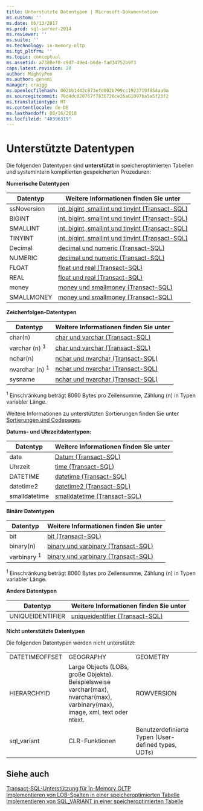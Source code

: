 ```yaml
---
title: Unterstützte Datentypen | Microsoft-Dokumentation
ms.custom: ''
ms.date: 06/13/2017
ms.prod: sql-server-2014
ms.reviewer: ''
ms.suite: ''
ms.technology: in-memory-oltp
ms.tgt_pltfrm: ''
ms.topic: conceptual
ms.assetid: a7380ef0-c9d7-49e4-b6de-fad34752b9f3
caps.latest.revision: 20
author: MightyPen
ms.author: genemi
manager: craigg
ms.openlocfilehash: 002bb1442c873efd002b799cc1923719f854aa9a
ms.sourcegitcommit: 79d4dc820767f7836720ce26a61097ba5a5f23f2
ms.translationtype: MT
ms.contentlocale: de-DE
ms.lasthandoff: 08/16/2018
ms.locfileid: "40396319"
---
```

# <a name="supported-data-types"></a>Unterstützte Datentypen
  Die folgenden Datentypen sind **unterstützt** in speicheroptimierten Tabellen und systemintern kompilierten gespeicherten Prozeduren:  
  
 **Numerische Datentypen**  
  
|Datentyp|Weitere Informationen finden Sie unter|  
|---------------|--------------------------|  
|ssNoversion|[int, bigint, smallint und tinyint &#40;Transact-SQL&#41;](/sql/t-sql/data-types/int-bigint-smallint-and-tinyint-transact-sql)|  
|BIGINT|[int, bigint, smallint und tinyint &#40;Transact-SQL&#41;](/sql/t-sql/data-types/int-bigint-smallint-and-tinyint-transact-sql)|  
|SMALLINT|[int, bigint, smallint und tinyint &#40;Transact-SQL&#41;](/sql/t-sql/data-types/int-bigint-smallint-and-tinyint-transact-sql)|  
|TINYINT|[int, bigint, smallint und tinyint &#40;Transact-SQL&#41;](/sql/t-sql/data-types/int-bigint-smallint-and-tinyint-transact-sql)|  
|Decimal|[decimal und numeric &#40;Transact-SQL&#41;](/sql/t-sql/data-types/decimal-and-numeric-transact-sql)|  
|NUMERIC|[decimal und numeric &#40;Transact-SQL&#41;](/sql/t-sql/data-types/decimal-and-numeric-transact-sql)|  
|FLOAT|[float und real &#40;Transact-SQL&#41;](/sql/t-sql/data-types/float-and-real-transact-sql)|  
|REAL|[float und real &#40;Transact-SQL&#41;](/sql/t-sql/data-types/float-and-real-transact-sql)|  
|money|[money und smallmoney &#40;Transact-SQL&#41;](/sql/t-sql/data-types/money-and-smallmoney-transact-sql)|  
|SMALLMONEY|[money und smallmoney &#40;Transact-SQL&#41;](/sql/t-sql/data-types/money-and-smallmoney-transact-sql)|  
  
 **Zeichenfolgen-Datentypen**  
  
|Datentyp|Weitere Informationen finden Sie unter|  
|---------------|--------------------------|  
|char(n)|[char und varchar &#40;Transact-SQL&#41;](/sql/t-sql/data-types/char-and-varchar-transact-sql)|  
|varchar (n) <sup>1</sup>|[char und varchar &#40;Transact-SQL&#41;](/sql/t-sql/data-types/char-and-varchar-transact-sql)|  
|nchar(n)|[nchar und nvarchar &#40;Transact-SQL&#41;](/sql/t-sql/data-types/nchar-and-nvarchar-transact-sql)|  
|nvarchar (n) <sup>1</sup>|[nchar und nvarchar &#40;Transact-SQL&#41;](/sql/t-sql/data-types/nchar-and-nvarchar-transact-sql)|  
|sysname|[nchar und nvarchar &#40;Transact-SQL&#41;](/sql/t-sql/data-types/nchar-and-nvarchar-transact-sql)|  
  
 <sup>1</sup> Einschränkung beträgt 8060 Bytes pro Zeilensumme, Zählung (n) in Typen variabler Länge.  
  
 Weitere Informationen zu unterstützten Sortierungen finden Sie unter [Sortierungen und Codepages](../../database-engine/collations-and-code-pages.md).  
  
 **Datums- und Uhrzeitdatentypen:**  
  
|Datentyp|Weitere Informationen finden Sie unter|  
|---------------|--------------------------|  
|date|[Datum &#40;Transact-SQL&#41;](/sql/t-sql/data-types/date-transact-sql)|  
|Uhrzeit|[time &#40;Transact-SQL&#41;](/sql/t-sql/data-types/time-transact-sql)|  
|DATETIME|[datetime &#40;Transact-SQL&#41;](/sql/t-sql/data-types/datetime-transact-sql)|  
|datetime2|[datetime2 &#40;Transact-SQL&#41;](/sql/t-sql/data-types/datetime2-transact-sql)|  
|smalldatetime|[smalldatetime &#40;Transact-SQL&#41;](/sql/t-sql/data-types/smalldatetime-transact-sql)|  
  
 **Binäre Datentypen**  
  
|Datentyp|Weitere Informationen finden Sie unter|  
|---------------|--------------------------|  
|bit|[bit &#40;Transact-SQL&#41;](/sql/t-sql/data-types/bit-transact-sql)|  
|binary(n)|[binary und varbinary &#40;Transact-SQL&#41;](/sql/t-sql/data-types/binary-and-varbinary-transact-sql)|  
|varbinary <sup>1</sup>|[binary und varbinary &#40;Transact-SQL&#41;](/sql/t-sql/data-types/binary-and-varbinary-transact-sql)|  
  
 <sup>1</sup> Einschränkung beträgt 8060 Bytes pro Zeilensumme, Zählung (n) in Typen variabler Länge.  
  
 **Andere Datentypen**  
  
|Datentyp|Weitere Informationen finden Sie unter|  
|---------------|--------------------------|  
|UNIQUEIDENTIFIER|[uniqueidentifier &#40;Transact-SQL&#41;](/sql/t-sql/data-types/uniqueidentifier-transact-sql)|  
  
 **Nicht unterstützte Datentypen**  
  
 Die folgenden Datentypen werden nicht unterstützt:  
  
||||  
|-|-|-|  
|DATETIMEOFFSET|GEOGRAPHY|GEOMETRY|  
|HIERARCHYID|Large Objects (LOBs, große Objekte). Beispielsweise varchar(max), nvarchar(max), varbinary(max), image, xml, text oder ntext.|ROWVERSION|  
|sql_variant|CLR-Funktionen|Benutzerdefinierte Typen (User-defined types, UDTs)|  
  
## <a name="see-also"></a>Siehe auch  
 [Transact-SQL-Unterstützung für In-Memory OLTP](transact-sql-support-for-in-memory-oltp.md)   
 [Implementieren von LOB-Spalten in einer speicheroptimierten Tabelle](../../database-engine/implementing-lob-columns-in-a-memory-optimized-table.md)   
 [Implementieren von SQL_VARIANT in einer speicheroptimierten Tabelle](implementing-sql-variant-in-a-memory-optimized-table.md)  
  
  
